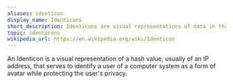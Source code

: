 ```yaml
---
aliases: identicon
display_name: Identicons
short_description: Identicons are visual representations of data in the form of avatars
topic: identicons
wikipedia_url: https://en.wikipedia.org/wiki/Identicon
---
```

An Identicon is a visual representation of a hash value, usually of an IP address, that serves to identify a user of a computer system as a form of avatar while protecting the user's privacy.
